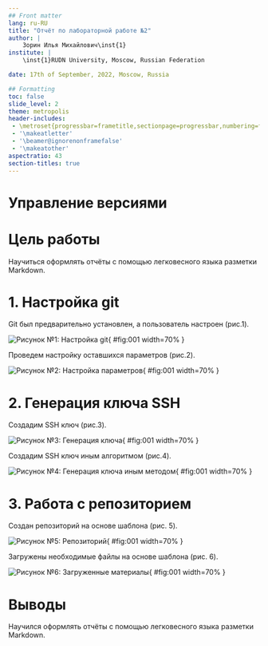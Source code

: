 ```yaml
---
## Front matter
lang: ru-RU
title: "Отчёт по лабораторной работе №2"
author: |
	Зорин Илья Михайлович\inst{1}
institute: |
	\inst{1}RUDN University, Moscow, Russian Federation

date: 17th of September, 2022, Moscow, Russia

## Formatting
toc: false
slide_level: 2
theme: metropolis
header-includes:
 - \metroset{progressbar=frametitle,sectionpage=progressbar,numbering=fraction}
 - '\makeatletter'
 - '\beamer@ignorenonframefalse'
 - '\makeatother'
aspectratio: 43
section-titles: true
---
```


# **Управление версиями**

# **Цель работы**

Научиться оформлять отчёты с помощью легковесного языка разметки Markdown.

# **1. Настройка git**

Git был предварительно установлен, а пользователь настроен (рис.1).

![Рисунок №1: Настройка git](images/1.png){ #fig:001 width=70% }

Проведем настройку оставшихся параметров (рис.2).

![Рисунок №2: Настройка параметров](images/2.png){ #fig:001 width=70% }

# **2. Генерация ключа SSH**

Создадим SSH ключ (рис.3).

![Рисунок №3: Генерация ключа](images/3.png){ #fig:001 width=70% }

Создадим SSH ключ иным алгоритмом (рис.4).

![Рисунок №4: Генерация ключа иным методом](images/4.png){ #fig:001 width=70% }

# **3. Работа с репозиторием**

Создан репозиторий на основе шаблона (рис. 5).

![Рисунок №5: Репозиторий](images/5.png){ #fig:001 width=70% }

Загружены необходимые файлы на основе шаблона (рис. 6).

![Рисунок №6: Загруженные материалы](images/6.png){ #fig:001 width=70% }

# Выводы

Научился оформлять отчёты с помощью легковесного языка разметки Markdown.
